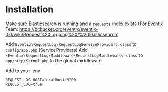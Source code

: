 # Installation #

Make sure Elasticsearch is running and a `requests` index exists
(For Eventix Team: https://bitbucket.org/eventix/eventix-3.0/wiki/Request%20Logging%20/%20Elasticsearch)

Add `Eventix\RequestLog\RequestLogServiceProvider::class` to `config/app.php` (ServiceProviders)
Add `\Eventix\RequestLog\Middleware\RequestLogMiddleware::class` to `app/http/Kernel.php` to the global middleware

Add to your .env
```
REQUEST_LOG_HOST=localhost:9200
REQUEST_LOG=true
```